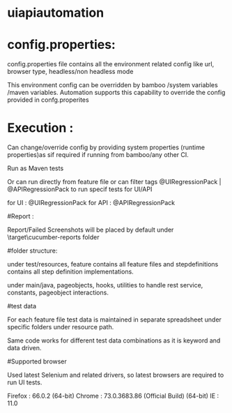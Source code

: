 # uiapiautomation

# config.properties:

config.properties file contains all the environment related config like url, browser type, headless/non headless mode

This environment config can be overridden by bamboo /system variables /maven variables. Automation supports this capability to override the config provided in confg.properites

# Execution : 

Can change/override config by providing system properties (runtime properties)as sif required if running from bamboo/any other CI.

Run as Maven tests

Or can run directly from feature file or can filter tags @UIRegressionPack | @APIRegressionPack to run specif tests for UI/API

for UI : @UIRegressionPack
for API : @APIRegressionPack

#Report :

Report/Failed Screenshots will be  placed by default under \target\cucumber-reports folder


#folder structure:

under test/resources, feature contains all feature files and stepdefinitions contains all step definition implementations.

under main/java, pageobjects, hooks, utilities
 to handle rest service, constants, pageobject interactions.
 
#test data

For each feature file test data is maintained in separate spreadsheet under specific folders under resource path.

Same code works for different test data combinations as it is keyword and data driven.


#Supported browser

Used latest Selenium and related drivers, so latest browsers are required to run UI tests.

Firefox : 66.0.2 (64-bit)
Chrome : 73.0.3683.86 (Official Build) (64-bit)
IE : 11.0
 

